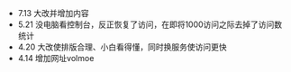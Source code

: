 - 7.13 大改并增加内容
- 5.21 没电脑看控制台，反正恢复了访问，在即将1000访问之际去掉了访问数统计
- 4.20 大改使排版合理、小白看得懂，同时换服务使访问更快 
- 4.14 增加网址volmoe
